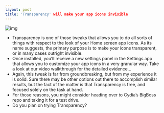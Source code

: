 ```yaml
---
layout: post
title: 'Transparency' will make your app icons invisible
---
```

![img](http://media.idownloadblog.com/wp-content/uploads/2012/04/Transparency-Screenshot.jpg)
* Transparency is one of those tweaks that allows you to do all sorts of things with respect to the look of your Home screen app icons. As its name suggests, the primary purpose is to make your icons transparent, or in many cases outright invisible.
* Once installed, you’ll receive a new settings panel in the Settings app that allows you to customize your app icons in a very granular way. Take a look at our video walkthrough for the detailed evidence…
* Again, this tweak is far from groundbreaking, but from my experience it is solid. Sure there may be other options out there to accomplish similar results, but the fact of the matter is that Transparency is free, and focused solely on the task at hand.
* For those reasons, you might consider heading over to Cydia’s BigBoss repo and taking it for a test drive.
* Do you plan on trying Transparency?


